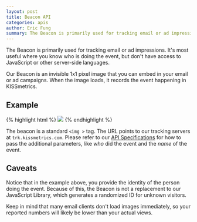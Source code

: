 ```yaml
---
layout: post
title: Beacon API
categories: apis
author: Eric Fung
summary: The Beacon is primarily used for tracking email or ad impressions, or in cases where you do not have access to JavaScript or other server-side languages.
---
```

The Beacon is primarily used for tracking email or ad impressions. It's most useful where you know who is doing the event, but don't have access to JavaScript or other server-side languages.

Our Beacon is an invisible 1x1 pixel image that you can embed in your email or ad campaigns. When the image loads, it records the event happening in KISSmetrics.



## Example

{% highlight html %}
<img src="http://trk.kissmetrics.com/e?_k=YOUR_API_KEY&_n=Viewed+E-mail&_p=john%40smith.com"/>
{% endhighlight %}

The beacon is a standard `<img >` tag. The URL points to our tracking servers at `trk.kissmetrics.com`. Please refer to our [API Specifications][specs] for how to pass the additional parameters, like *who* did the event and the *name* of the event.

## Caveats

Notice that in the example above, you provide the identity of the person doing the event. Because of this, the Beacon is not a replacement to our JavaScript Library, which generates a randomized ID for unknown visitors.

Keep in mind that many email clients don't load images immediately, so your reported numbers will likely be lower than your actual views.

[specs]: /apis/specifications#recording-an-event